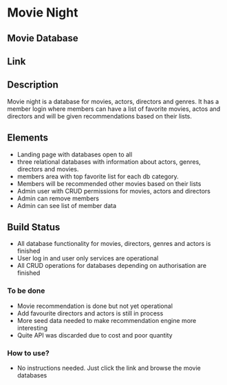 # Movie Night
## Movie Database

## Link


## Description
Movie night is a database for movies, actors, directors and genres. It
has a member login where members can have a list of favorite movies, 
actos and directors and will be given recommendations based on
their lists.

## Elements
- Landing page with databases open to all
- three relational databases with information about actors, genres, directors and movies.
- members area with top favorite list for each db category.
- Members will be recommended other movies based on their lists
- Admin user with CRUD permissions for movies, actors and directors
- Admin can remove members
- Admin can see list of member data

## Build Status
- All database functionality for movies, directors, genres and actors is finished
- User log in and user only services are operational
- All CRUD operations for databases depending on authorisation are finished

### To be done
- Movie recommendation is done but not yet operational
- Add favourite directors and actors is still in process
- More seed data needed to make recommendation engine more interesting
- Quite API was discarded due to cost and poor quantity 

### How to use?
- No instructions needed. Just click the link and browse the movie databases
